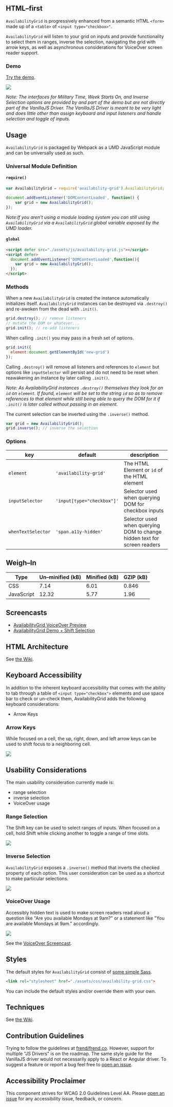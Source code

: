 ## HTML&ndash;first
`AvailabilityGrid` is progressively enhanced from a semantic HTML `<form>` made up of a `<table>` of&nbsp;`<input type="checkbox>"`.

`AvailabilityGrid` will listen to your grid on inputs and provide functionality to select them in ranges, inverse the selection, navigating the grid with arrow keys, as well as asynchronous considerations for VoiceOver screen reader support.

### Demo
[Try the demo](http://jpdevries.github.io/availability-grid/).

![](http://j4p.us/093I2y0R322A/hero.gif)

_Note: The interfaces for Military Time, Week Starts On, and Inverse Selection options are provided by and part of the demo but are not directly part of the VanillaJS Driver. The VanillaJS Driver is meant to be very light and does little other than assign keyboard and input listeners and handle selection and toggle of inputs._

## Usage
`AvailabilityGrid` is packaged by Webpack as a UMD JavaScript module and can be universally used as such.

### Universal Module Definition
#### `require()`
```js
var AvailabilityGrid = require('availability-grid').AvailabilityGrid;

document.addEventListener('DOMContentLoaded', function() {
    var grid = new AvailabilityGrid();
});

```

_Note:If you aren't using a module loading system you can still using `AvailabilityGrid` via a `AvailabilityGrid` global variable exposed by the UMD loader._

#### `global`
```html
<script defer src="./assets/js/availability-grid.js"></script>
<script defer>
  document.addEventListener('DOMContentLoaded',function(){
    var grid = new AvailabilityGrid();
  });
</script>
```

### Methods
When a new `AvailabilityGrid` is created the instance automatically initializes itself. `AvailabilityGrid` instances can be destroyed via `.destroy()` and re-awoken from the dead with&nbsp;`.init()`.

```js
grid.destroy(); // remove listeners
// mutate the DOM or whatever...
grid.init(); // re-add listeners
```

When calling `.init()` you may pass in a fresh set of options.

```js
grid.init({
  element:document.getElementById('new-grid')
});
```

Calling `.destroy()` will remove all listeners and references to `element` but options like `inputSelector` will persist and do not need to be reset when reawakening an instance by later calling&nbsp;`.init()`.

_Note: As AvailabilityGrid instances `.destroy()` themselves they look for an `id` on `element`. If found, `element` will be set to the string `id` so as to remove references to that element while still being able to query the DOM for it if `.init()` is later called without passing in an&nbsp;element._

The current selection can be inverted using the `.inverse()`&nbsp;method.

```js
var grid = new AvailabilityGrid();
grid.inverse(); // inverse the selection
```

### Options
| key | default | description |
| ---- | ---- | ---- |
| `element` | `'availability-grid'` | The HTML Element or `id` of the HTML element |
| `inputSelector` | `'input[type="checkbox"]'` | Selector used when querying DOM for checkbox inputs |
| `whenTextSelector` | `'span.a11y-hidden'` | Selector used when querying DOM to change hidden text for screen readers |

## Weigh&ndash;In
| Type           | Un&ndash;minified (kB) | Minified (kB) | GZIP (kB)
| ------------- | ------------- | --- | --- |
| CSS  | 7.14  | 6.01  | 0.846  |
| JavaScript  | 12.32  | 5.77  | 1.96  |

## Screencasts

 - [AvailabilityGrid VoiceOver Preview](https://vimeo.com/170844798)
 - [AvailabilityGrid Demo + Shift Selection](https://vimeo.com/170857351)

## HTML Architecture
See [the Wiki](https://github.com/jpdevries/availability-grid/wiki/HTML-Architecture).

## Keyboard Accessibility
In addition to the inherent keyboard accessibility that comes with the ability to tab through a table of `<input type="checkbox">` elements and use space bar to check or un&ndash;check them, AvailabilityGrid adds the following keyboard&nbsp;considerations:
- Arrow Keys

### Arrow Keys
While focused on a cell, the up, right, down, and left arrow keys can be used to shift focus to a neighboring&nbsp;cell.

![](http://j4p.us/3N3M38273H1F/arrow-key.gif)

## Usability Considerations
The main usability consideration currently made&nbsp;is:

- range selection
- inverse selection
- VoiceOver usage

### Range Selection
The Shift key can be used to select ranges of inputs. When focused on a cell, hold Shift while clicking another to toggle a range of time&nbsp;slots.

![](http://j4p.us/3h0f071i2F04/shift-selection.gif)

### Inverse Selection
`AvailabilityGrid` exposes a `.inverse()` method that inverts the checked property of each option. This user consideration can be used as a shortcut to make particular selections.

![](http://j4p.us/0i3l3S3F3I1B/inverse-selection.gif)

### VoiceOver Usage
Accessibly hidden text is used to make screen readers read aloud a question like "Are you available Mondays at 9am?" or a statement like "You are available Mondays at 9am."&nbsp;accordingly.

![](http://j4p.us/0N2J0K0S1202/Screen%20Shot%202016-06-15%20at%204.14.30%20PM.png)

See the [VoiceOver Screencast](https://vimeo.com/170844798).

## Styles
The default styles for `AvailabilityGrid` consist of [some simple&nbsp;Sass](https://github.com/jpdevries/availability-grid/blob/master/_build/scss/main.scss).

```html
<link rel="stylesheet" href="./assets/css/availability-grid.css">
```

You can include the default styles and/or override them with your&nbsp;own.

## Techniques
See [the Wiki](https://github.com/jpdevries/availability-grid/wiki/Techniques).

## Contribution Guidelines
Trying to follow the guidelines at [frend/frend.co](https://github.com/frend/frend.co#javascript). However, support for multiple "JS Drivers" is on the roadmap. The same style guide for the VanillaJS driver would not necessarily apply to a React or Angular driver. To suggest a feature or report a bug feel free to [open an&nbsp;issue](https://github.com/jpdevries/availability-grid/issues/new).

## Accessibility Proclaimer
This component strives for WCAG 2.0 Guidelines Level AA. Please [open an issue](https://github.com/jpdevries/availability-grid/issues/new) for any accessibility issue, feedback, or&nbsp;concern.
